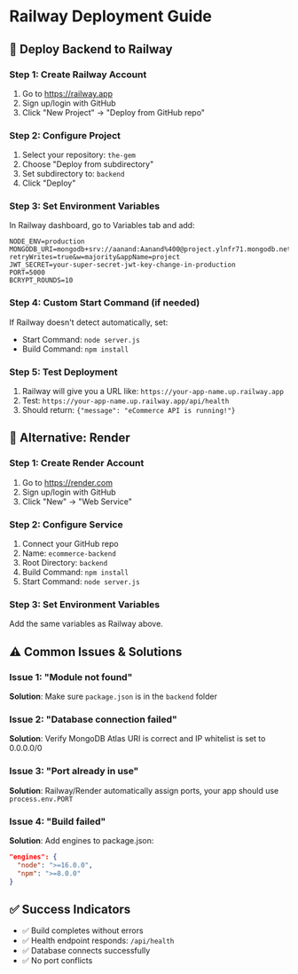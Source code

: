 # Railway Deployment Guide

## 🚀 Deploy Backend to Railway

### Step 1: Create Railway Account
1. Go to https://railway.app
2. Sign up/login with GitHub
3. Click "New Project" → "Deploy from GitHub repo"

### Step 2: Configure Project
1. Select your repository: `the-gem`
2. Choose "Deploy from subdirectory"
3. Set subdirectory to: `backend`
4. Click "Deploy"

### Step 3: Set Environment Variables
In Railway dashboard, go to Variables tab and add:

```env
NODE_ENV=production
MONGODB_URI=mongodb+srv://aanand:Aanand%400@project.ylnfr71.mongodb.net/ecommerce?retryWrites=true&w=majority&appName=project
JWT_SECRET=your-super-secret-jwt-key-change-in-production
PORT=5000
BCRYPT_ROUNDS=10
```

### Step 4: Custom Start Command (if needed)
If Railway doesn't detect automatically, set:
- Start Command: `node server.js`
- Build Command: `npm install`

### Step 5: Test Deployment
1. Railway will give you a URL like: `https://your-app-name.up.railway.app`
2. Test: `https://your-app-name.up.railway.app/api/health`
3. Should return: `{"message": "eCommerce API is running!"}`

## 🔧 Alternative: Render

### Step 1: Create Render Account
1. Go to https://render.com
2. Sign up/login with GitHub
3. Click "New" → "Web Service"

### Step 2: Configure Service
1. Connect your GitHub repo
2. Name: `ecommerce-backend`
3. Root Directory: `backend`
4. Build Command: `npm install`
5. Start Command: `node server.js`

### Step 3: Set Environment Variables
Add the same variables as Railway above.

## ⚠️ Common Issues & Solutions

### Issue 1: "Module not found"
**Solution**: Make sure `package.json` is in the `backend` folder

### Issue 2: "Database connection failed"
**Solution**: Verify MongoDB Atlas URI is correct and IP whitelist is set to 0.0.0.0/0

### Issue 3: "Port already in use"
**Solution**: Railway/Render automatically assign ports, your app should use `process.env.PORT`

### Issue 4: "Build failed"
**Solution**: Add engines to package.json:
```json
"engines": {
  "node": ">=16.0.0",
  "npm": ">=8.0.0"
}
```

## ✅ Success Indicators
- ✅ Build completes without errors
- ✅ Health endpoint responds: `/api/health`
- ✅ Database connects successfully
- ✅ No port conflicts